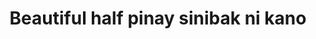 ---
layout: post
title: Beautiful half pinay sinibak ni kano
duration: '08:52'
view: 368
rate: 2
video: 'https://flashservice.xvideos.com/embedframe/28311507'
category: 
 - pinay
 - beautiful
 - american
tags: 
 - pinay-sex
 - nene
 - mokong
 - fucked
 - jackpot
 - chinita
 - flawless
 - hotel 
priority: 0.9
changefreq: daily
---